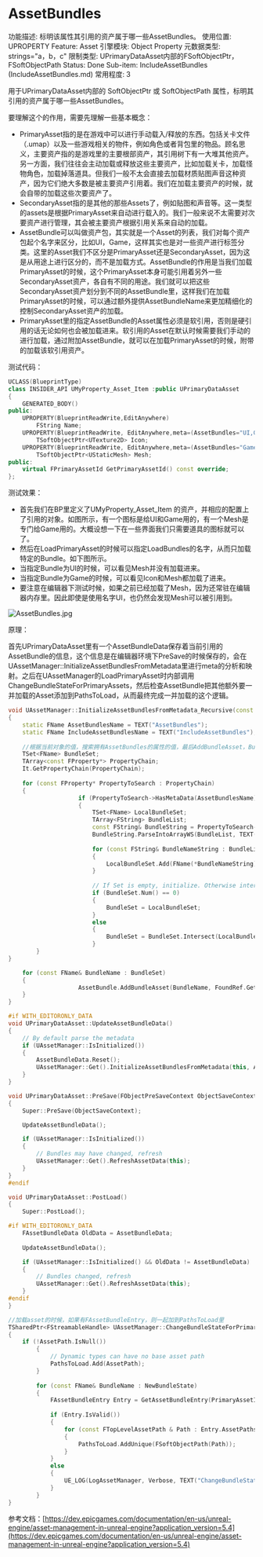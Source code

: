 # AssetBundles

功能描述: 标明该属性其引用的资产属于哪一些AssetBundles。
使用位置: UPROPERTY
Feature: Asset
引擎模块: Object Property
元数据类型: strings="a，b，c"
限制类型: UPrimaryDataAsset内部的FSoftObjectPtr，FSoftObjectPath 
Status: Done
Sub-item: IncludeAssetBundles (IncludeAssetBundles.md)
常用程度: 3

用于UPrimaryDataAsset内部的 SoftObjectPtr 或 SoftObjectPath 属性，标明其引用的资产属于哪一些AssetBundles。

要理解这个的作用，需要先理解一些基本概念：

- PrimaryAsset指的是在游戏中可以进行手动载入/释放的东西。包括关卡文件（.umap）以及一些游戏相关的物件，例如角色或者背包里的物品。顾名思义，主要资产指的是游戏里的主要根部资产，其引用树下有一大堆其他资产。另一方面，我们往往会主动加载或释放这些主要资产，比如加载关卡，加载怪物角色，加载掉落道具。但我们一般不太会直接去加载材质贴图声音这种资产，因为它们绝大多数是被主要资产引用着。我们在加载主要资产的时候，就会自带的加载这些次要资产了。
- SecondaryAsset指的是其他的那些Assets了，例如贴图和声音等。这一类型的assets是根据PrimaryAsset来自动进行载入的。我们一般来说不太需要对次要资产进行管理，其会被主要资产根据引用关系来自动的加载。
- AssetBundle可以叫做资产包，其实就是一个Asset的列表，我们对每个资产包起个名字来区分，比如UI，Game，这样其实也是对一些资产进行标签分类。这里的Asset我们不区分是PrimaryAsset还是SecondaryAsset，因为这是从用途上进行区分的，而不是加载方式。AssetBundle的作用是当我们加载PrimaryAsset的时候，这个PrimaryAsset本身可能引用着另外一些SecondaryAsset资产，各自有不同的用途。我们就可以把这些SecondaryAsset资产划分到不同的AssetBundle里，这样我们在加载PrimaryAsset的时候，可以通过额外提供AssetBundleName来更加精细化的控制SecondaryAsset资产的加载。
- PrimaryAsset里的指定AssetBundle的Asset属性必须是软引用，否则是硬引用的话无论如何也会被加载进来。软引用的Asset在默认时候需要我们手动的进行加载，通过附加AssetBundle，就可以在加载PrimaryAsset的时候，附带的加载该软引用资产。

测试代码：

```cpp
UCLASS(BlueprintType)
class INSIDER_API UMyProperty_Asset_Item :public UPrimaryDataAsset
{
	GENERATED_BODY()
public:
	UPROPERTY(BlueprintReadWrite,EditAnywhere)
		FString Name;
	UPROPERTY(BlueprintReadWrite, EditAnywhere,meta=(AssetBundles="UI,Game"))
		TSoftObjectPtr<UTexture2D> Icon;
	UPROPERTY(BlueprintReadWrite, EditAnywhere,meta=(AssetBundles="Game"))
		TSoftObjectPtr<UStaticMesh> Mesh;
public:
	virtual FPrimaryAssetId GetPrimaryAssetId() const override;
};
```

测试效果：

- 首先我们在BP里定义了UMyProperty_Asset_Item 的资产，并相应的配置上了引用的对象。如图所示，有一个图标是给UI和Game用的，有一个Mesh是专门给Game用的。大概设想一下在一些界面我们只需要道具的图标就可以了。
- 然后在LoadPrimaryAsset的时候可以指定LoadBundles的名字，从而只加载特定的Bundle。如下图所示。
- 当指定Bundle为UI的时候，可以看见Mesh并没有加载进来。
- 当指定Bundle为Game的时候，可以看见Icon和Mesh都加载了进来。
- 要注意在编辑器下测试时候，如果之前已经加载了Mesh，因为还常驻在编辑器内存里。因此即使是使用名字UI，也仍然会发现Mesh可以被引用到。

![AssetBundles.jpg](AssetBundles/AssetBundles.jpg)

原理：

首先UPrimaryDataAsset里有一个AssetBundleData保存着当前引用的AssetBundle的信息，这个信息是在编辑器环境下PreSave的时候保存的，会在UAssetManager::InitializeAssetBundlesFromMetadata里进行meta的分析和映射。之后在UAssetManager的LoadPrimaryAsset时内部调用 ChangeBundleStateForPrimaryAssets，然后检查AssetBundle把其他额外要一并加载的Asset添加到PathsToLoad，从而最终完成一并加载的这个逻辑。

```cpp
void UAssetManager::InitializeAssetBundlesFromMetadata_Recursive(const UStruct* Struct, const void* StructValue, FAssetBundleData& AssetBundle, FName DebugName, TSet<const void*>& AllVisitedStructValues) const
{
	static FName AssetBundlesName = TEXT("AssetBundles");
	static FName IncludeAssetBundlesName = TEXT("IncludeAssetBundles");
	
	//根据当前对象的值，搜索拥有AssetBundles的属性的值，最后AddBundleAsset，BundleName就是设置的值，而FoundRef是引用的对象的资产路径
	TSet<FName> BundleSet;
	TArray<const FProperty*> PropertyChain;
	It.GetPropertyChain(PropertyChain);
	
	for (const FProperty* PropertyToSearch : PropertyChain)
	{
					if (PropertyToSearch->HasMetaData(AssetBundlesName))
					{
						TSet<FName> LocalBundleSet;
						TArray<FString> BundleList;
						const FString& BundleString = PropertyToSearch->GetMetaData(AssetBundlesName);
						BundleString.ParseIntoArrayWS(BundleList, TEXT(","));
	
						for (const FString& BundleNameString : BundleList)
						{
							LocalBundleSet.Add(FName(*BundleNameString));
						}
	
						// If Set is empty, initialize. Otherwise intersect
						if (BundleSet.Num() == 0)
						{
							BundleSet = LocalBundleSet;
						}
						else
						{
							BundleSet = BundleSet.Intersect(LocalBundleSet);
						}
		}
}

	for (const FName& BundleName : BundleSet)
	{
					AssetBundle.AddBundleAsset(BundleName, FoundRef.GetAssetPath());
	}
}

#if WITH_EDITORONLY_DATA
void UPrimaryDataAsset::UpdateAssetBundleData()
{
	// By default parse the metadata
	if (UAssetManager::IsInitialized())
	{
		AssetBundleData.Reset();
		UAssetManager::Get().InitializeAssetBundlesFromMetadata(this, AssetBundleData);
	}
}

void UPrimaryDataAsset::PreSave(FObjectPreSaveContext ObjectSaveContext)
{
	Super::PreSave(ObjectSaveContext);

	UpdateAssetBundleData();

	if (UAssetManager::IsInitialized())
	{
		// Bundles may have changed, refresh
		UAssetManager::Get().RefreshAssetData(this);
	}
}
#endif

void UPrimaryDataAsset::PostLoad()
{
	Super::PostLoad();

#if WITH_EDITORONLY_DATA
	FAssetBundleData OldData = AssetBundleData;
	
	UpdateAssetBundleData();

	if (UAssetManager::IsInitialized() && OldData != AssetBundleData)
	{
		// Bundles changed, refresh
		UAssetManager::Get().RefreshAssetData(this);
	}
#endif
}

//加载asset的时候，如果有FAssetBundleEntry，则一起加到PathsToLoad里
TSharedPtr<FStreamableHandle> UAssetManager::ChangeBundleStateForPrimaryAssets(const TArray<FPrimaryAssetId>& AssetsToChange, const TArray<FName>& AddBundles, const TArray<FName>& RemoveBundles, bool bRemoveAllBundles, FStreamableDelegate DelegateToCall, TAsyncLoadPriority Priority)
{
	if (!AssetPath.IsNull())
		{
			// Dynamic types can have no base asset path
			PathsToLoad.Add(AssetPath);
		}
		
		for (const FName& BundleName : NewBundleState)
		{
			FAssetBundleEntry Entry = GetAssetBundleEntry(PrimaryAssetId, BundleName);
		
			if (Entry.IsValid())
			{
				for (const FTopLevelAssetPath & Path : Entry.AssetPaths)
				{
					PathsToLoad.AddUnique(FSoftObjectPath(Path));
				}
			}
			else
			{
				UE_LOG(LogAssetManager, Verbose, TEXT("ChangeBundleStateForPrimaryAssets: No assets for bundle %s::%s"), *PrimaryAssetId.ToString(), *BundleName.ToString());
			}
		}
}
```

参考文档：[https://dev.epicgames.com/documentation/en-us/unreal-engine/asset-management-in-unreal-engine?application_version=5.4](https://dev.epicgames.com/documentation/en-us/unreal-engine/asset-management-in-unreal-engine?application_version=5.4)